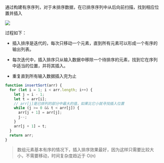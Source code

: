 通过构建有序序列，对于未排序数据，在已排序序列中从后向前扫描，找到相应位置并插入

![](https://p1-jj.byteimg.com/tos-cn-i-t2oaga2asx/gold-user-assets/2017/7/27/da44baba996d9c4e8ddeb43a01c2139d~tplv-t2oaga2asx-watermark.awebp)

过程如下：

- 插入排序是迭代的，每次只移动一个元素，直到所有元素可以形成一个有序的输出列表。

- 每次迭代中，插入排序只从输入数据中移除一个待排序的元素，找到它在序列中适当的位置，并将其插入。

- 重复直到所有输入数据插入完为止

```javascript
function insertSort(arr) {
  for (let i = 1; i < arr.length; i++) {
    let j = i - 1;
    let t = arr[i];
    // arr[j]是已排列的部分中最大的值，如果比它小就寻找插入位置
    while (j >= 0 && t < arr[j]) {
      arr[j + 1] = arr[j];
      j--;
    }
    arr[j + 1] = t;
  }
  return arr;
}
```

> 数组元素基本有序的情况下，插入排序效果最好，因为这样只需要比较大小，不需要移动，时间复杂度趋近于 O(n)
